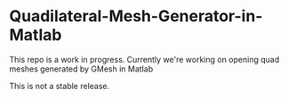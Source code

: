 # Quadilateral-Mesh-Generator-in-Matlab



This repo is a work in progress. Currently we're working on opening quad meshes generated by GMesh in Matlab 

This is not a stable release.
